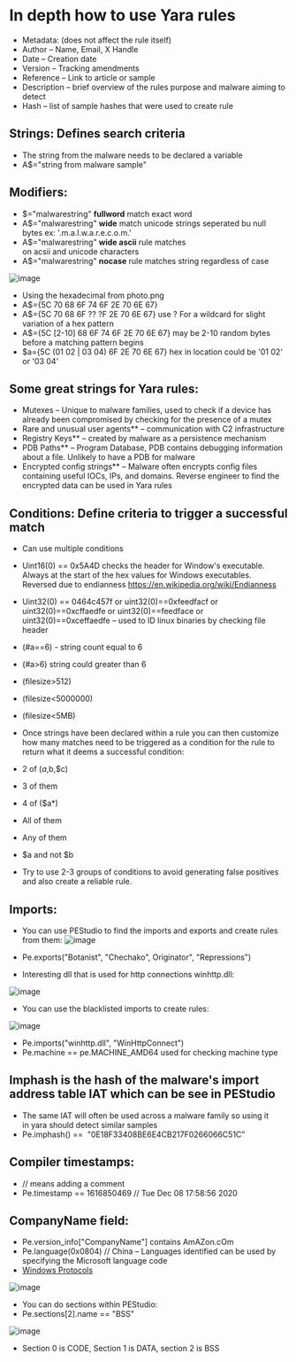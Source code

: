 # In depth how to use Yara rules
- Metadata: (does not affect the rule itself)
- Author – Name, Email, X Handle
- Date – Creation date
- Version – Tracking amendments
- Reference – Link to article or sample
- Description – brief overview of the rules purpose and malware aiming to detect
- Hash – list of sample hashes that were used to create rule

## Strings: Defines search criteria
- The string from the malware needs to be declared a variable
- A$="string from malware sample"

## Modifiers:
- $="malwarestring" **fullword** match exact word
- A$="malwarestring" **wide** match unicode strings seperated bu null bytes ex: '.m.a.l.w.a.r.e.c.o.m.'
- A$="malwarestring" **wide ascii** rule matches on acsii and unicode characters
- A$="malwarestring" **nocase** rule matches string regardless of case

![image](https://github.com/user-attachments/assets/8d3e749f-ddad-4d0c-9ab1-7598c2ecac17)
- Using the hexadecimal from photo.png
- A$={5C 70 68 6F 74 6F 2E 70 6E 67}
- A$={5C 70 68 6F ?? ?F 2E 70 6E 67}  use ? For a wildcard for slight variation of a hex pattern
- A$={5C [2-10] 68 6F 74 6F 2E 70 6E 67}  may be 2-10 random bytes before a matching pattern begins
- $a={5C (01 02 | 03 04) 6F 2E 70 6E 67}  hex in location could be '01 02' or '03 04'

## Some great strings for Yara rules:
- Mutexes – Unique to malware families, used to check if a device has already been compromised by checking for the presence of a mutex
- Rare and unusual user agents** – communication with C2 infrastructure
- Registry Keys** – created by malware as a persistence mechanism
- PDB Paths** – Program Database, PDB contains debugging information about a file. Unlikely to have a PDB for malware
- Encrypted config strings** – Malware often encrypts config files containing useful IOCs, IPs, and domains. Reverse engineer to find the encrypted data can be used in Yara rules

## Conditions: Define criteria to trigger a successful match
- Can use multiple conditions
- Uint16(0) == 0x5A4D checks the header for Window's executable. Always at the start of the hex values for Windows executables. Reversed due to endianness https://en.wikipedia.org/wiki/Endianness
- Uint32(0) == 0464c457f or uint32(0)==0xfeedfacf or uint32(0)==0xcffaedfe or uint32(0)==feedface or uint32(0)==0xceffaedfe – used to ID linux binaries by checking file header
- (#a==6) - string count equal to 6
- (#a>6) string could greater than 6
- (filesize>512)
- (filesize<5000000)
- (filesize<5MB)

- Once strings have been declared within a rule you can then customize how many matches need to be triggered as a condition for the rule to return what it deems a successful condition:
- 2 of ($a,$b,$c)
- 3 of them
- 4 of ($a*)
- All of them
- Any of them
- $a and not $b
- Try to use 2-3 groups of conditions to avoid generating false positives and also create a reliable rule.

## Imports:
- You can use PEStudio to find the imports and exports and create rules from them:
![image](https://github.com/user-attachments/assets/0a8c1db4-b69e-4eb1-ad8b-6f2fb388877f)
- Pe.exports("Botanist", "Chechako", Originator", "Repressions")

- Interesting dll that is used for http connections winhttp.dll:

![image](https://github.com/user-attachments/assets/bfa88a63-4a90-4a3b-a025-697d1270e637)

- You can use the blacklisted imports to create rules:

![image](https://github.com/user-attachments/assets/b8c56e73-ffb0-4a80-86c4-0765854eaea3)
- Pe.imports("winhttp.dll", "WinHttpConnect")
- Pe.machine == pe.MACHINE_AMD64 used for checking machine type

## Imphash is the hash of the malware's import address table IAT which can be see in PEStudio
- The same IAT will often be used across a malware family so using it in yara should detect similar samples
- Pe.imphash() ==  "0E18F33408BE6E4CB217F0266066C51C”

## Compiler timestamps:
- // means adding a comment
- Pe.timestamp == 1616850469 // Tue Dec 08 17:58:56 2020

## CompanyName field:
- Pe.version_info["CompanyName"] contains AmAZon.cOm
- Pe.language(0x0804) // China – Languages identified can be used by specifying the Microsoft language code
- [Windows Protocols](https://docs.microsoft.com/en-us/openspecs/windows_protocols/ms-lcid/70feba9f-294e-491e-b6eb-56532684c37f)

![image](https://github.com/user-attachments/assets/0dbd0fe7-b69e-46ac-af1c-ec854a240ec7)

- You can do sections within PEStudio:
- Pe.sections[2].name == "BSS"
  
![image](https://github.com/user-attachments/assets/2946cf92-162a-4b9d-921f-52b5e3b0ee64)
- Section 0 is CODE, Section 1 is DATA, section 2 is BSS 
